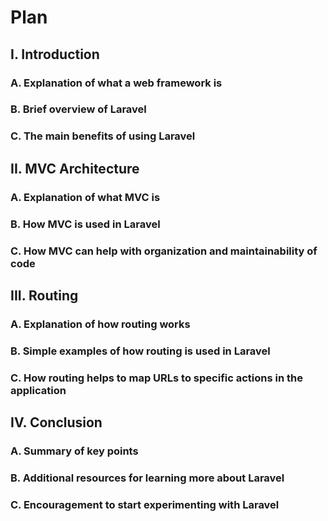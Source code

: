 # Plan

## I. Introduction
### A. Explanation of what a web framework is
### B. Brief overview of Laravel
### C. The main benefits of using Laravel

## II. MVC Architecture
### A. Explanation of what MVC is
### B. How MVC is used in Laravel
### C. How MVC can help with organization and maintainability of code

## III. Routing
### A. Explanation of how routing works
### B. Simple examples of how routing is used in Laravel
### C. How routing helps to map URLs to specific actions in the application

## IV. Conclusion
### A. Summary of key points
### B. Additional resources for learning more about Laravel
### C. Encouragement to start experimenting with Laravel
